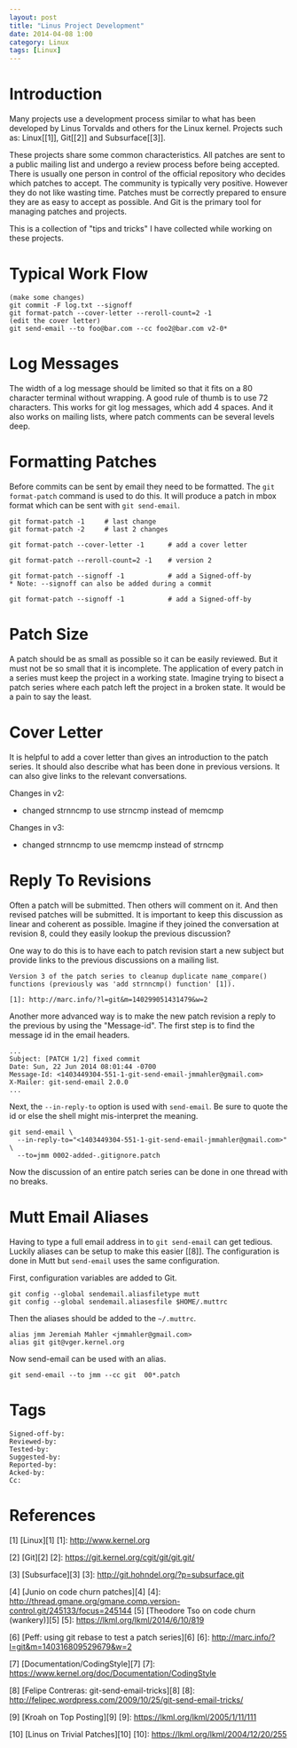 ```yaml
---
layout: post
title: "Linus Project Development"
date: 2014-04-08 1:00
category: Linux
tags: [Linux]
---
```


Introduction
============

Many projects use a development process similar to what has been
developed by Linus Torvalds and others for the Linux kernel.
Projects such as: Linux[[1]], Git[[2]] and Subsurface[[3]].

These projects share some common characteristics.  All patches are sent
to a public mailing list and undergo a review process before being
accepted.  There is usually one person in control of the official
repository who decides which patches to accept.  The community is
typically very positive.  However they do not like wasting time.
Patches must be correctly prepared to ensure they are as easy to accept
as possible.  And Git is the primary tool for managing patches and
projects.

This is a collection of "tips and tricks" I have collected while working
on these projects.


Typical Work Flow
=================

    (make some changes)
    git commit -F log.txt --signoff
    git format-patch --cover-letter --reroll-count=2 -1
    (edit the cover letter)
    git send-email --to foo@bar.com --cc foo2@bar.com v2-0*

Log Messages
============

The width of a log message should be limited so that it fits on a 80
character terminal without wrapping.  A good rule of thumb is to use 72
characters.  This works for git log messages, which add 4 spaces.  And
it also works on mailing lists, where patch comments can be several
levels deep.

Formatting Patches
==================

Before commits can be sent by email they need to be formatted.  The `git
format-patch` command is used to do this.  It will produce a patch in
mbox format which can be sent with `git send-email`.

    git format-patch -1     # last change
    git format-patch -2     # last 2 changes

    git format-patch --cover-letter -1      # add a cover letter

    git format-patch --reroll-count=2 -1    # version 2

    git format-patch --signoff -1           # add a Signed-off-by
    * Note: --signoff can also be added during a commit

    git format-patch --signoff -1           # add a Signed-off-by

Patch Size
==========

A patch should be as small as possible so it can be easily reviewed.
But it must not be so small that it is incomplete.  The application
of every patch in a series must keep the project in a working state.
Imagine trying to bisect a patch series where each patch left the
project in a broken state.  It would be a pain to say the least.

Cover Letter
============

It is helpful to add a cover letter than gives an introduction to the
patch series.  It should also describe what has been done in previous
versions.  It can also give links to the relevant conversations.

Changes in v2:
  - changed strnncmp to use strncmp instead of memcmp

Changes in v3:
  - changed strnncmp to use memcmp instead of strncmp

Reply To Revisions
==================

Often a patch will be submitted.  Then others will comment on it.
And then revised patches will be submitted.  It is important to keep
this discussion as linear and coherent as possible.  Imagine if they
joined the conversation at revision 8, could they easily lookup the
previous discussion?

One way to do this is to have each to patch revision start a new subject
but provide links to the previous discussions on a mailing list.

    Version 3 of the patch series to cleanup duplicate name_compare()
    functions (previously was 'add strnncmp() function' [1]).  
    
    [1]: http://marc.info/?l=git&m=140299051431479&w=2

Another more advanced way is to make the new patch revision a reply to the
previous by using the "Message-id".  The first step is to find the
message id in the email headers.

    ...
    Subject: [PATCH 1/2] fixed commit
    Date: Sun, 22 Jun 2014 08:01:44 -0700
    Message-Id: <1403449304-551-1-git-send-email-jmmahler@gmail.com>
    X-Mailer: git-send-email 2.0.0
    ...

Next, the `--in-reply-to` option is used with `send-email`.  Be sure to
quote the id or else the shell might mis-interpret the meaning.

    git send-email \
      --in-reply-to="<1403449304-551-1-git-send-email-jmmahler@gmail.com>" \
      --to=jmm 0002-added-.gitignore.patch

Now the discussion of an entire patch series can be done in one thread
with no breaks.

Mutt Email Aliases
==================

Having to type a full email address in to `git send-email` can get
tedious.  Luckily aliases can be setup to make this easier [[8]].  The
configuration is done in Mutt but `send-email` uses the same
configuration.

First, configuration variables are added to Git.

    git config --global sendemail.aliasfiletype mutt
    git config --global sendemail.aliasesfile $HOME/.muttrc

Then the aliases should be added to the `~/.muttrc`.

    alias jmm Jeremiah Mahler <jmmahler@gmail.com>
    alias git git@vger.kernel.org

Now send-email can be used with an alias.

    git send-email --to jmm --cc git  00*.patch

Tags
====

    Signed-off-by:
    Reviewed-by:
    Tested-by:
    Suggested-by:
    Reported-by:
    Acked-by:
    Cc:

References
==========

  [1] [Linux][1]
  [1]: http://www.kernel.org

  [2] [Git][2]
  [2]: https://git.kernel.org/cgit/git/git.git/

  [3] [Subsurface][3]
  [3]: http://git.hohndel.org/?p=subsurface.git

  [4] [Junio on code churn patches][4]
  [4]: http://thread.gmane.org/gmane.comp.version-control.git/245133/focus=245144
  [5] [Theodore Tso on code churn (wankery)][5]
  [5]: https://lkml.org/lkml/2014/6/10/819

  [6] [Peff: using git rebase to test a patch series][6]
  [6]: http://marc.info/?l=git&m=140316809529679&w=2

  [7] [Documentation/CodingStyle][7]
  [7]: https://www.kernel.org/doc/Documentation/CodingStyle

  [8] [Felipe Contreras: git-send-email-tricks][8]
  [8]: http://felipec.wordpress.com/2009/10/25/git-send-email-tricks/

  [9] [Kroah on Top Posting][9]
  [9]: https://lkml.org/lkml/2005/1/11/111

  [10] [Linus on Trivial Patches][10]
  [10]: https://lkml.org/lkml/2004/12/20/255

